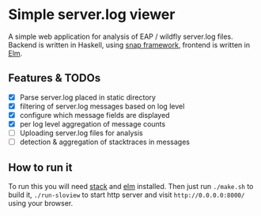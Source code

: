 # Simple server.log viewer
A simple web application for analysis of EAP / wildfly server.log files.
Backend is written in Haskell, using [snap framework](http://snapframework.com/),
frontend is written in [Elm](http://elm-lang.org/).

## Features & TODOs
- [x] Parse server.log placed in static directory
- [x] filtering of server.log messages based on log level
- [x] configure which message fields are displayed 
- [x] per log level aggregation of message counts
- [ ] Uploading server.log files for analysis
- [ ] detection & aggregation of stacktraces in messages

## How to run it
To run this you will need [stack](https://docs.haskellstack.org/en/stable/README/) and [elm](http://elm-lang.org/install) installed.
Then just run `./make.sh` to build it, `./run-sloview` to start http server and visit `http://0.0.0.0:8000/` using your browser.

